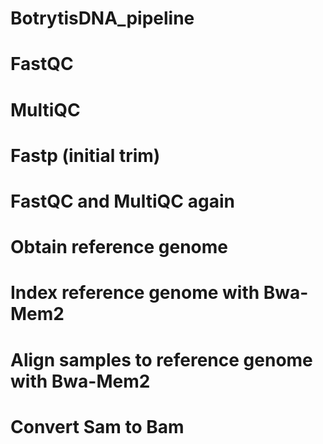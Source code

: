 # BotrytisDNA_pipeline


# FastQC


# MultiQC


# Fastp (initial trim)


# FastQC and MultiQC again


# Obtain reference genome


# Index reference genome with Bwa-Mem2


# Align samples to reference genome with Bwa-Mem2



# Convert Sam to Bam
